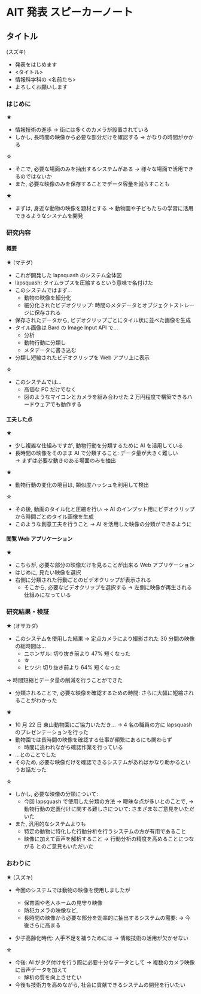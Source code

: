 # AIT 発表 スピーカーノート

## タイトル

(スズキ)

- 発表をはじめます
- <タイトル>
- 情報科学科の <名前たち>
- よろしくお願いします

### はじめに

★

- 情報技術の進歩 → 街には多くのカメラが設置されている
- しかし, 長時間の映像から必要な部分だけを確認する → かなりの時間がかかる

☆

- そこで, 必要な場面のみを抽出するシステムがある → 様々な場面で活用できるのではないか
- また, 必要な映像のみを保存することでデータ容量を減らすことも

★

- まずは, 身近な動物の映像を題材とする → 動物園や子どもたちの学習に活用できるようなシステムを開発

### 研究内容

#### 概要

★
(マチダ)

- これが開発した lapsquash のシステム全体図
- lapsquash: タイムラプスを圧縮するという意味で名付けた
- このシステムではまず…
  - 動物の映像を細分化
  - 細分化されたビデオクリップ: 時間のメタデータとオブジェクトストレージに保存される
- 保存されたデータから, ビデオクリップごとにタイル状に並べた画像を生成
- タイル画像は Bard の Image Input API で…
  - 分析
  - 動物行動に分類し
  - メタデータに書き込む
- 分類し短縮されたビデオクリップを Web アプリ上に表示

☆

- このシステムでは…
  - 高価な PC だけでなく
  - 図のようなマイコンとカメラを組み合わせた 2 万円程度で構築できるハードウェアでも動作する

#### 工夫した点

★

- 少し複雑な仕組みですが, 動物行動を分類するために AI を活用している
- 長時間の映像をそのまま AI で分類すること: データ量が大きく難しい  
  → まずは必要な動きのある場面のみを抽出

★

- 動物行動の変化の境目は, 類似度ハッシュを利用して検出

☆

- その後, 動画のタイル化と圧縮を行い
  → AI のインプット用にビデオクリップから時間ごとのタイル画像を生成
- このような創意工夫を行うこと → AI を活用した映像の分類ができるように

#### 閲覧 Web アプリケーション

★

- こちらが, 必要な部分の映像だけを見ることが出来る Web アプリケーション
- はじめに, 見たい映像を選択
- 右側に分類された行動ごとのビデオクリップが表示される
  - そこから, 必要なビデオクリップを選択する
    → 左側に映像が再生される仕組みになっている

### 研究結果・検証

★
(オサカダ)

- このシステムを使用した結果
  → 定点カメラにより撮影された 30 分間の映像の総時間は…
  - ニホンザル: 切り抜き前より 47% 短くなった
  - ☆
  - ヒツジ: 切り抜き前より 64% 短くなった

→ 時間短縮とデータ量の削減を行うことができた

- 分類されることで, 必要な映像を確認するための時間: さらに大幅に短縮されることがわかった

★

- 10 月 22 日 東山動物園にご協力いただき…
  → 4 名の職員の方に lapsquash のプレゼンテーションを行った
- 動物園では長時間の映像を確認する仕事が頻繁にあるにも関わらず
  - 時間に追われながら確認作業を行っている
- …とのことでした
- そのため, 必要な映像だけを確認できるシステムがあればかなり助かるというお話だった

☆

- しかし, 必要な映像の分類について:
  - 今回 lapsquash で使用した分類の方法
    → 曖昧な点が多いとのことで,
    → 動物行動の定義付けに関する難しさについて: さまざまなご意見をいただいた
- また, 汎用的なシステムよりも
  - 特定の動物に特化した行動分析を行うシステムの方が有用であること
  - 映像に加えて音声を解析すること → 行動分析の精度を高めることにつながる
    とのご意見もいただいた

### おわりに

★
(スズキ)

- 今回のシステムでは動物の映像を使用しましたが

  - 保育園や老人ホームの見守り映像
  - 防犯カメラの映像など,
  - 長時間の映像から必要な部分を効率的に抽出するシステムの需要:
    → 今後さらに高まる

- 少子高齢化時代: 人手不足を補うためには → 情報技術の活用が欠かせない

☆

- 今後: AI がタグ付けを行う際に必要十分なデータとして
  → 複数のカメラ映像に音声データを加えて
  - 解析の質を向上させたい
- 今後も技術力を高めながら, 社会に貢献できるシステムの開発を行いたい
